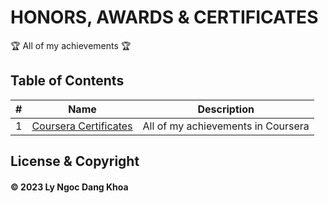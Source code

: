 # HONORS, AWARDS & CERTIFICATES

:trophy: All of my achievements :trophy:

## Table of Contents
#| Name | Description 
-| ---- | ----------- 
1| [Coursera Certificates](./coursera) | All of my achievements in Coursera

## License & Copyright
#### © 2023 Ly Ngoc Dang Khoa